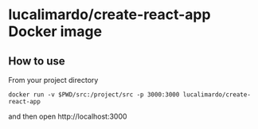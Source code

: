 # lucalimardo/create-react-app Docker image

## How to use

From your project directory

`docker run -v $PWD/src:/project/src -p 3000:3000 lucalimardo/create-react-app`

and then open http://localhost:3000

